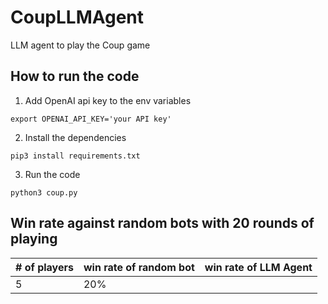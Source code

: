 # CoupLLMAgent
LLM agent to play the Coup game

## How to run the code

1. Add OpenAI api key to the env variables

`export OPENAI_API_KEY='your API key'`

2. Install the dependencies

`pip3 install requirements.txt`

3. Run the code

`python3 coup.py`

## Win rate against random bots with 20 rounds of playing

| # of players | win rate of random bot | win rate of LLM Agent |
|--------------|------------------------|-----------------------|
| 5            |  20%                   | |
